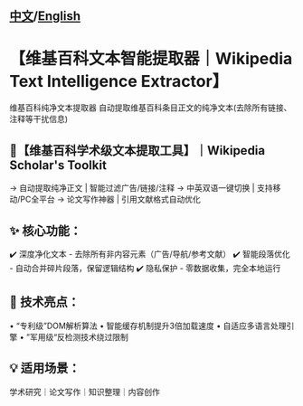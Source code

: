 ## [中文](README.md)/[English](README.en.md)

# 【维基百科文本智能提取器｜Wikipedia Text Intelligence Extractor】
维基百科纯净文本提取器 自动提取维基百科条目正文的纯净文本(去除所有链接、注释等干扰信息)

## 🌟【维基百科学术级文本提取工具】｜Wikipedia Scholar's Toolkit
→ 自动提取纯净正文 | 智能过滤广告/链接/注释
→ 中英双语一键切换 | 支持移动/PC全平台
→ 论文写作神器 | 引用文献格式自动优化

## ✨ 核心功能：
✔️ 深度净化文本 - 去除所有非内容元素（广告/导航/参考文献）
✔️ 智能段落优化 - 自动合并碎片段落，保留逻辑结构
✔️ 隐私保护 - 零数据收集，完全本地运行

## 🚀 技术亮点：
• “专利级”DOM解析算法
• 智能缓存机制提升3倍加载速度
• 自适应多语言处理引擎
• ”军用级“反检测技术绕过限制

## 💡 适用场景：
学术研究｜论文写作｜知识整理｜内容创作
